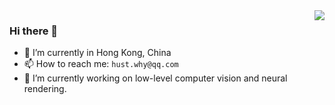 <a href="#">
<img align="right" src="https://github-readme-stats.vercel.app/api?username=creeper121386&show_icons=true&theme=shades-of-purple" /> 
</a>
                                                                                                                 
### Hi there 👋

- 🔭 I’m currently in Hong Kong, China
- 📫 How to reach me: `hust.why@qq.com`
- 🌱 I’m currently working on low-level computer vision and neural rendering.



<!--
- 😄 My recent work: [vielab](https://github.com/creeper121386/vielab)

**creeper121386/creeper121386** is a ✨ _special_ ✨ repository because its `README.md` (this file) appears on your GitHub profile.

Here are some ideas to get you started:



- 👯 I’m looking to collaborate on ...
- 🤔 I’m looking for help with ...
- 💬 Ask me about ...

- 😄 Pronouns: ...
- ⚡ Fun fact: ...
-->
